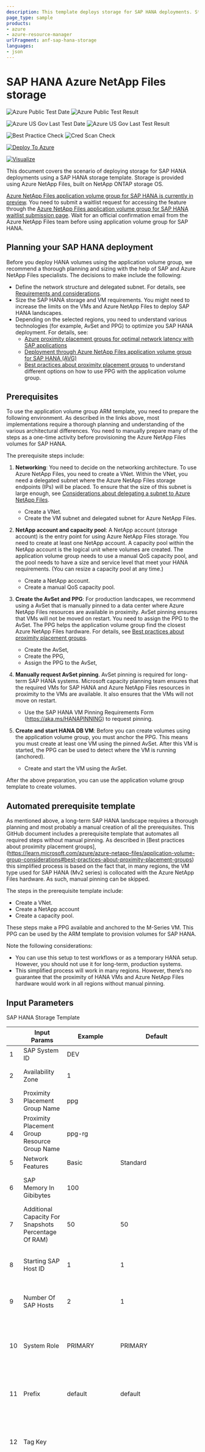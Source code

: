 ```yaml
---
description: This template deploys storage for SAP HANA deployments. Storage is provided using Azure NetApp Files, built on NetApp ONTAP storage OS.
page_type: sample
products:
- azure
- azure-resource-manager
urlFragment: anf-sap-hana-storage
languages:
- json
---
```

# SAP HANA Azure NetApp Files storage

![Azure Public Test Date](https://azurequickstartsservice.blob.core.windows.net/badges/quickstarts/microsoft.netapp/anf-sap-hana/anf-sap-hana-storage/PublicLastTestDate.svg)
![Azure Public Test Result](https://azurequickstartsservice.blob.core.windows.net/badges/quickstarts/microsoft.netapp/anf-sap-hana/anf-sap-hana-storage/PublicDeployment.svg)

![Azure US Gov Last Test Date](https://azurequickstartsservice.blob.core.windows.net/badges/quickstarts/microsoft.netapp/anf-sap-hana/anf-sap-hana-storage/FairfaxLastTestDate.svg)
![Azure US Gov Last Test Result](https://azurequickstartsservice.blob.core.windows.net/badges/quickstarts/microsoft.netapp/anf-sap-hana/anf-sap-hana-storage/FairfaxDeployment.svg)

![Best Practice Check](https://azurequickstartsservice.blob.core.windows.net/badges/quickstarts/microsoft.netapp/anf-sap-hana/anf-sap-hana-storage/BestPracticeResult.svg)
![Cred Scan Check](https://azurequickstartsservice.blob.core.windows.net/badges/quickstarts/microsoft.netapp/anf-sap-hana/anf-sap-hana-storage/CredScanResult.svg)

[![Deploy To Azure](https://raw.githubusercontent.com/Azure/azure-quickstart-templates/master/1-CONTRIBUTION-GUIDE/images/deploytoazure.svg?sanitize=true)](https://portal.azure.com/#create/Microsoft.Template/uri/https%3A%2F%2Fraw.githubusercontent.com%2FAzure%2Fazure-quickstart-templates%2Fmaster%2Fquickstarts%2Fmicrosoft.netapp%2Fanf-sap-hana%2Fanf-sap-hana-storage%2Fazuredeploy.json)

[![Visualize](https://raw.githubusercontent.com/Azure/azure-quickstart-templates/master/1-CONTRIBUTION-GUIDE/images/visualizebutton.svg?sanitize=true)](http://armviz.io/#/?load=https%3A%2F%2Fraw.githubusercontent.com%2FAzure%2Fazure-quickstart-templates%2Fmaster%2Fquickstarts%2Fmicrosoft.netapp%2Fanf-sap-hana%2Fanf-sap-hana-storage%2Fazuredeploy.json)

This document covers the scenario of deploying storage for SAP HANA deployments using a SAP HANA storage template. Storage is provided using Azure NetApp Files, built on NetApp ONTAP storage OS.

[Azure NetApp Files application volume group for SAP HANA is currently in preview](https://learn.microsoft.com/azure/azure-netapp-files/application-volume-group-introduction).
You need to submit a waitlist request for accessing the feature through the [Azure NetApp Files application volume group for SAP HANA waitlist submission page](https://forms.office.com/pages/responsepage.aspx?id=v4j5cvGGr0GRqy180BHbR2Qj2eZL0mZPv1iKUrDGvc9UQzBDRUREOTc4MDdWREZaRzhOQzZGNTdFQiQlQCN0PWcu).
Wait for an official confirmation email from the Azure NetApp Files team before using application volume group for SAP HANA.
## Planning your SAP HANA deployment
Before you deploy HANA volumes using the application volume group, we recommend a thorough planning and sizing with the help of SAP and Azure NetApp Files specialists.
The decisions to make include the following:
* Define the network structure and delegated subnet. For details, see [Requirements and considerations](https://learn.microsoft.com/azure/azure-netapp-files/application-volume-group-considerations#requirements-and-considerations).
* Size the SAP HANA storage and VM requirements. You might need to increase the limits on the VMs and Azure NetApp Files to deploy SAP HANA landscapes.
* Depending on the selected regions, you need to understand various technologies (for example, AvSet and PPG) to optimize you SAP HANA deployment.
 For details, see:
  * [Azure proximity placement groups for optimal network latency with SAP applications](https://learn.microsoft.com/azure/virtual-machines/workloads/sap/sap-proximity-placement-scenarios)
  * [Deployment through Azure NetApp Files application volume group for SAP HANA (AVG)](https://learn.microsoft.com/azure/virtual-machines/workloads/sap/hana-vm-operations-netapp#deployment-through-azure-netapp-files-application-volume-group-for-sap-hana-avg)
  * [Best practices about proximity placement groups](https://learn.microsoft.com/azure/azure-netapp-files/application-volume-group-considerations#best-practices-about-proximity-placement-groups) to understand different options on how to use PPG with the application volume group.

## Prerequisites
To use the application volume group ARM template, you need to prepare the following environment. As described in the links above, most implementations require a thorough planning and understanding of the various architectural differences. You need to manually prepare many of the steps as a one-time activity before provisioning the Azure NetApp Files volumes for SAP HANA.

The prerequisite steps include:

1. **Networking**:
You need to decide on the networking architecture. To use Azure NetApp Files, you need to create a VNet.
Within the VNet, you need a delegated subnet where the Azure NetApp Files storage endpoints (IPs) will be placed.
To ensure that the size of this subnet is large enough, see [Considerations about delegating a subnet to Azure NetApp Files](https://learn.microsoft.com/azure/azure-netapp-files/azure-netapp-files-delegate-subnet#considerations).
   * Create a VNet.
   * Create the VM subnet and delegated subnet for Azure NetApp Files.

2. **NetApp account and capacity pool**:
A NetApp account (storage account) is the entry point for using Azure NetApp Files storage. You need to create at least one NetApp account. A capacity pool within the NetApp account is the logical unit where volumes are created.  The application volume group needs to use a manual QoS capacity pool, and the pool needs to have a size and service level that meet your HANA requirements. (You can resize a capacity pool at any time.)
   * Create a NetApp account.
   * Create a manual QoS capacity pool.

3. **Create the AvSet and PPG**:
For production landscapes, we recommend using a AvSet that is manually pinned to a data center where Azure NetApp Files resources are available in proximity. AvSet pinning ensures that VMs will not be moved on restart.
You need to assign the PPG to the AvSet. The PPG helps the application volume group find the closest Azure NetApp Files hardware. For details, see [Best practices about proximity placement groups](https://learn.microsoft.com/azure/azure-netapp-files/application-volume-group-considerations#best-practices-about-proximity-placement-groups).
   * Create the AvSet,
   * Create the PPG,
   * Assign the PPG to the AvSet,

4. **Manually request AvSet pinning**.
AvSet pinning is required for long-term SAP HANA systems. Microsoft capacity planning team ensures that the required VMs for SAP HANA and Azure NetApp Files resources in proximity to the VMs are available. It also ensures that the VMs will not move on restart.
   * Use the SAP HANA VM Pinning Requirements Form (https://aka.ms/HANAPINNING) to request pinning.

5. **Create and start HANA DB VM**:
Before you can create volumes using the application volume group, you must anchor the PPG. This means you must create at least one VM using the pinned AvSet. After this VM is started, the PPG can be used to detect where the VM is running (anchored).
   * Create and start the VM using the AvSet.

After the above preparation, you can use the application volume group template to create volumes.

## Automated prerequisite template

As mentioned above, a long-term SAP HANA landscape requires a thorough planning and most probably a manual creation of all the prerequisites. This GitHub document includes a prerequisite template that automates all required steps without manual pinning. As described in [Best practices about proximity placement groups],(https://learn.microsoft.com/azure/azure-netapp-files/application-volume-group-considerations#best-practices-about-proximity-placement-groups) this simplified process is based on the fact that, in many regions, the VM type used for SAP HANA (Mv2 series) is collocated with the Azure NetApp Files hardware. As such, manual pinning can be skipped.

The steps in the prerequisite template include:

* Create a VNet.
* Create a NetApp account
* Create a capacity pool.

These steps make a PPG available and anchored to the M-Series VM. This PPG can be used by the ARM template to provision volumes for SAP HANA.

Note the following considerations:
* You can use this setup to test workflows or as a temporary HANA setup. However, you should not use it for long-term, production systems.
* This simplified process will work in many regions. However, there’s no guarantee that the proximity of HANA VMs and Azure NetApp Files hardware would work in all regions without manual pinning.

## Input Parameters
SAP HANA Storage Template

|    | **Input Params**                                     | **Example**    | **Default**              | **Data Type Constrain** | **Comment (This will be shown as a tool tip)**                                                                                                                                                                                                                                                                            |
|----|------------------------------------------------------|----------------|--------------------------|-------------------------|---------------------------------------------------------------------------------------------------------------------------------------------------------------------------------------------------------------------------------------------------------------------------------------------------------------------------|
| 1  | SAP System ID                                        | DEV            |                          | string of length 3      | SAP system ID (Three characters long alpha-numeric string).                                                                                                                                                                                                                                                               |
| 2  | Availability Zone                                    | 1              |                          | List None,1,2,3         | Availability Zone. This is None when proximity placement group is selected.                                                                                                                                                                                                                                               |
| 3  | Proximity Placement Group Name                       | ppg            |                          | string of min len 1     | Name of proximity placement group.                                                                                                                                                                                                                                                                                        |
| 4  | Proximity Placement Group Resource Group Name        | ppg-rg         |                          | string of min len 1     | Resource group name for the proximity placement group.                                                                                                                                                                                                                                                                    |
| 5  | Network Features                                     | Basic          | Standard                 | string                  | Basic or Standard network features available to the volume.                                                                                                                                                                                                                                                               |
| 6  | SAP Memory In Gibibytes                              | 100            |                          | 12000 >= Integer >= 1   | SAP HANA memory (in GiB max supported 12000 GiB), used to auto compute storage size and throughput.                                                                                                                                                                                                                       |
| 7  | Additional Capacity For Snapshots Percentage Of RAM) | 50             | 50                       | 200 >= Integer >= 0     | Additional memory to store snapshots, must be specified as % of RAM (range 0-200). This is used to auto compute storage size.                                                                                                                                                                                             |
| 8  | Starting SAP Host ID                                 | 1              | 1                        | Integer >= 1            | Starting SAP HANA Host ID. Host ID 1 indicates Master Host. Shared, Data Backup and Log Backup volumes are only provisioned for Master Host.                                                                                                                                                                              |
| 9  | Number Of SAP Hosts                                  | 2              | 1                        | 3 >= Integer >= 1       | Total Number of SAP HANA hosts in this deployment (currently max 3 nodes can be configured).                                                                                                                                                                                                                              |
| 10 | System Role                                          | PRIMARY        | PRIMARY                  | PRIMARY, HA             | Type of role for the storage account. Primary indicates first of a SAP HANA Replication (HSR) setup or No HSR. High Availability (HA) specifies volumes for the secondary host using HSR.                                                                                                                                 |
| 11 | Prefix                                               | default        | default                  | default or “TEXT-“      | All volume names will be prefixed with the given text. The default values for prefix text depends on system role. For PRIMARY it will be "" and for HA it will be "HA-".                                                                                                                                                  |
| 12 | Tag Key                                              |                |                          | string                  | If a Tag Key is specified, it will be added to each volume created by this ARM template. It is recommended to add a tag for HSR deployments, with the tag name as "HSRPartnerStorageResourceId".                                                                                                                          |
| 13 | Tag Value                                            |                |                          | string                  | If a Tag Value is specified, it will be added to each volume created by this ARM template. The value will only be added if Tag Key was specified. It is recommended to add a tag for HSR deployments, with Tag Value as "Please enter the peering partner Volume ID" and later update it for each volume from the ANF UI. |
| 14 | Azure Netapp Files Location                          | eastus         | resourceGroup().location | string of min len 1     | Azure NetApp Files (ANF) Location. If the resource group location is different than ANF location, ANF location needs to be specified.                                                                                                                                                                                     |
| 15 | Azure Netapp Files                                   | anf-name       |                          | string of min len 1     | Name of Azure NetApp Files (ANF) account.                                                                                                                                                                                                                                                                                 |
| 16 | Capacity Pool                                        | cp-name        |                          | string of min len 1     | Name of Capacity Pool in Azure NetApp Files (ANF) account. All the volumes are created using this capacity pool.                                                                                                                                                                                                          |
| 17 | Virtual Network                                      | vnet-name      |                          | string of min len 1     | Virtual Network name for the subnet.                                                                                                                                                                                                                                                                                      |
| 18 | Delegated Subnet                                     | subnet-name    |                          | string of min len 1     | Delegated Subnet name.                                                                                                                                                                                                                                                                                                    |
| 19 | Data Size In Gibibytes                               | auto/1024      | auto                     | string of min len 1     | Specify capacity (in GiB). Possible values can be "auto" or integer values (min 100 GiB) representing size.                                                                                                                                                                                                               |
| 20 | Data Performance In Mebibytes Per Second             | auto/450       | auto                     | string of min len 1     | Specify throughput in MiB/s. Possible values can be "auto" or integer values (min 1 MiB/s) representing throughput.                                                                                                                                                                                                       |
| 21 | Log Size In Gibibytes                                | auto/500       | auto                     | string of min len 1     | Specify capacity (in GiB). Possible values can be "auto" or integer values (min 100 GiB) representing size.                                                                                                                                                                                                               |
| 22 | Log Performance In Mebibytes Per Second              | auto/250       | auto                     | string of min len 1     | Specify throughput in MiB/s. Possible values can be "auto" or integer values (min 1 MiB/s) representing throughput.                                                                                                                                                                                                       |
| 23 | Shared Size In Gibibytes                             | auto/none/1024 | auto                     | string of min len 1     | Specify capacity (in GiB). Possible values can be "auto", none or integer values (min 100 GiB) representing size. The values are only considered if SAP HANA Host ID is 1, in other cases shared storage is not deployed.                                                                                                 |
| 24 | Shared Performance In Mebibytes Per Second           | auto/64        | auto                     | string of min len 1     | Specify throughput in MiB/s. Possible values can be "auto" or integer values (min 1 MiB/s) representing throughput.                                                                                                                                                                                                       |
| 25 | Data Backup And Log Backup NFS Version               | NFSv3          | NFSv4.1                  | List NFSv3, NFSv4.1     | NFS Protocol version for data backup and log backup volumes. This option is common for the two volumes.                                                                                                                                                                                                                   |
| 26 | Data Backup Size In Gibibytes                        | auto/none/100  | auto                     | string of min len 1     | Specify capacity (in GiB). Possible values can be "auto", none or integer values (min 100 GiB) representing size. The values are only considered if SAP HANA Host ID is 1, in other cases data backup storage is not deployed.                                                                                            |
| 27 | Data Backup Performance In Mebibytes Per Second      | auto/250       | auto                     | string of min len 1     | Specify throughput in MiB/s. Possible values can be "auto" or integer values (min 1 MiB/s) representing throughput.                                                                                                                                                                                                       |
| 28 | Log Backup Size In Gibibytes                         | auto/none/100  | auto                     | string of min len 1     | Specify capacity (in GiB). Possible values can be "auto", none or integer values (min 100 GiB) representing size. The values are only considered if SAP HANA Host ID is 1, in other cases log backup storage is not deployed.                                                                                             |
| 29 | Log Backup Performance In Mebibytes Per Second       | auto/64        | auto                     | string of min len 1     | Specify throughput in MiB/s. Possible values can be "auto" or integer values (min 1 MiB/s) representing throughput.                                                                                                                                                                                                       |

## WorkFlow Scenario
### SAP HANA single-host system
The storage template can be used to create SAP HANA system by setting Starting Host ID to 1, HANA System Role as PRIMARY and Prefix as default. To extend it to a multiple-host system, the volume size has to be increased manually from the volume modification Web portal GUI.
For further details refer [here](https://learn.microsoft.com/azure/azure-netapp-files/application-volume-group-deploy-first-host).

### SAP HANA multiple-host system
The storage template can be used to create SAP HANA multiple-host system by setting HANA System Role as PRIMARY and Prefix as default. For N worker hosts of the SAP HANA multiple-host cluster a data and log volume will be created. For an N host SAP HANA cluster, the user needs to specify Starting SAP Host ID as 1 and Number of SAP Host as N.
For further details refer [here](https://learn.microsoft.com/azure/azure-netapp-files/application-volume-group-add-hosts).

### SAP HANA System Replication (HSR)
HANA System Replication will require two (identical) SAP HANA systems that replicate on the application level. HSR must be configured after installation of the SAP HANA instance (single-host as well as for multiple-host system). HSR can be used within the same region to facilitate a HA scenario. It makes sense to split this scenario into two workflows.
1. Use single-host system or multiple-host system workflow to create the primary instance volumes in PPG. (HANA System Role as PRIMARY)
2. Use single-host system or multiple-host system workflow to create the secondary instance volumes.
For HA: In same DZ/same or different PPG (HANA System Role as HA and Prefix default).

For further details refer [here](https://learn.microsoft.com/azure/azure-netapp-files/application-volume-group-add-volume-secondary).

## Volume Naming Convention
Following input attributes are used to generate volume name. Volume name and mount point are same.
* SID
* Starting SAP Host ID
* Number of SAP Host
* System Role
* Prefix

|**Scenario**   | **Attributes**                                                            | **Naming convention**                                                                                                                                                                                                                                                                            | **Remarks**                                                                                                                                                                                                                                       |
|---------------|---------------------------------------------------------------------------|--------------------------------------------------------------------------------------------------------------------------------------------------------------------------------------------------------------------------------------------------------------------------------------------------|---------------------------------------------------------------------------------------------------------------------------------------------------------------------------------------------------------------------------------------------------|
| Single-host   | <ul><li>SID</li><li>1</li><li>1</li><li>PRIMARY</li><li>default</li></ul> | <ul><li>Data volume: &lt;SID&gt;-data-mnt00001</li><li>Log volume:&lt;SID&gt;-log-mnt00001</li><li>Shared volume:&lt;SID&gt;-shared</li><li>Log backup:&lt;SID&gt;-log-backup </li><li>Data backup:&lt;SID&gt;-data-backup</li></ul>                                                             |                                                                                                                                                                                                                                                   |
| Multiple-host | <ul><li>SID</li><li>1</li><li>N</li><li>PRIMARY</li><li>default</li></ul> | <ul><li>Data volume: &lt;SID&gt;-data-mnt00001,...,&lt;SID&gt;-data-mnt0000N</li><li>Log volume:&lt;SID&gt;-log-mnt00001,....,&lt;SID&gt;-log-mnt0000N</li><li>Shared volume:&lt;SID&gt;-shared</li><li>Log backup:&lt;SID&gt;-log-backup </li><li>Data backup:&lt;SID&gt;-data-backup</li></ul> | N is the number of hosts in deployment. </br> Note: Shared, Log backup and Data backup only created for HostID==1.                                                                                                                                |
| HSR           | <ul><li>SID</li><li>1</li><li>1</li><li>HA</li><li>default</li></ul>      | Secondary:</br><ul><li>Data volume: HA-&lt;SID&gt;-data-mnt00001</li><li>Log volume: HA-&lt;SID&gt;-log-mnt00001</li><li>Shared volume: HA-&lt;SID&gt;-shared</li><li>Log backup: HA-&lt;SID&gt;-log-backup</li><li>Data backup: HA-&lt;SID&gt;-data-backup</li></ul>                            | Primary:</br> <ul><li>Data volume: &lt;SID&gt;-data-mnt00001</li><li>Log volume:&lt;SID&gt;-log-mnt00001</li><li>Shared volume:&lt;SID&gt;-shared</li><li>Log backup:&lt;SID&gt;-log-backup </li><li>Data backup:&lt;SID&gt;-data-backup</li></ul>|

## Volume Size/Throughput auto computation
Following attributes plays role in deciding volume size and throughput, if selected as auto.
* SAP HANA Memory (in GiB)  (Memory)
* Additional Capacity for Snapshots (% of RAM) (AdditionalCapacityForSnapshotsPercentage)
* Number of SAP Host (TotalNumberofSAPHANAHosts)

### Size (in GiB)
| **Volume Type** | **Value**                                                                      | **Remarks**                                                                                                                                                                                                                                                                                                                                                                                                   |
|-----------------|--------------------------------------------------------------------------------|---------------------------------------------------------------------------------------------------------------------------------------------------------------------------------------------------------------------------------------------------------------------------------------------------------------------------------------------------------------------------------------------------------------|
| Data            | Max(100GiB, (Memory + (AdditionalCapacityForSnapshotsPercentage * Memory)))GiB | Minimum volume size on ANF is 100GiB                                                                                                                                                                                                                                                                                                                                                                          |
| Log             | Max(100GiB , Min(512,(0.5*Memory))GiB                                          | SAP specifies the following minimal values: </br><ul><li>Systems with RAM < 512 GiB : 50% of RAM</li><li>Systems with RAM > 512 GiB : 512 GiB </li></ul>Note: Minimum volume size on ANF is 100GiB                                                                                                                                                                                                            |
| Shared          | Max(1TiB, (int((TotalNumberofSAPHANAHosts+3)/4)) * Memory)GiB                  | The actual size depends on total number of hosts. If a single-host system is extended to a multiple-host system later, the user needs to manually resize it. The auto option will give the recommended size for TotalNumberofSAPHANAHosts hosts cluster. SAP HANA recommendation for the sizes are as follows: <\br> Size = (int((TotalNumberofSAPHANAHosts+3)/4)) * Memory </br> Note: Minimum Value is 1TiB |
| Data Backup     | Max(100GiB, sum(data.size, log.size))GiB	                                   |                                                                                                                                                                                                                                                                                                                                                                                                               |
| Log Backup      | 512GiB                                                                         | Recommended size 512GiB                                                                                                                                                                                                                                                                                                                                                                                       |

### Throughput (MiB/s)
| **Volume Type** | **Value**                                                                                                                                                                                                                                                                                                                                                                                                                                                   | **Remarks**                                                                                                                                                                                        |
|-----------------|------------------------------------------------------------------------------------------------------------------------------------------------------------------------------------------------------------------------------------------------------------------------------------------------------------------------------------------------------------------------------------------------------------------------------------------------------------ |-----------------------------------------------------------------------------------------------------------------------------------------------------------------|
| Data            | <table><tr><td colspan="2">**Memory Range (in TiB)**</td><td rowspan="2">**Function Value**</td></tr><tr><td>**Min**</td><td>**Max**</td></tr><tr><td>0</td><td>1</td><td>400</td></tr><tr><td>1</td><td>2</td><td>600</td></tr><tr><td>2</td><td>4</td><td>800</td></tr><tr><td>4</td><td>6</td><td>1000</td></tr><tr><td>6</td><td>8</td><td>1200</td></tr><tr><td>8</td><td>10</td><td>1400</td></tr><tr><td>10</td><td>∞</td><td>1500</td></tr></table> |                                                                                                                                                                 |
| Log             | <table><tr><td colspan="2">**Memory Range (in TiB)**</td><td rowspan="2">**Function Value**</td></tr><tr><td>**Min**</td><td>**Max**</td></tr><tr><td>0</td><td>4</td><td>250</td></tr><tr><td>0</td><td>∞</td><td>500</td></tr></table>                                                                                                                                                                                                                    |                                                                                                                                                                 |
| Shared          | 64                                                                                                                                                                                                                                                                                                                                                                                                                                                          | In multiple-host systems, since all hosts are accessing the volume this will be (64MiB x number of hosts), with a maximum limit of 250MiB/s for 4 or more hosts |
| Data Backup     | 128                                                                                                                                                                                                                                                                                                                                                                                                                                                         | 128 - 512 MiB/s for each host. Hard to predict Auto, if we add only one host at a time and backup volumes on first host only                                    |
| Log Backup      | 250                                                                                                                                                                                                                                                                                                                                                                                                                                                         | 250 MiB/s for LOG volume to ensure that under high load data backup can happen.                                                                                 |

## Volume Accessibility
Volumes can be accessed over NFS protocol, the mount path will be the same as the volume name. Each volume will have an export policy comprised of multiple rules.
A rule can have allowedClients, ruleIndex, unixReadOnly, unixReadWrite, nfsv3 and nfsv41 as attributes. Each volume created will have a default rule attached as default and will be as follows.

| **Attributes** | **Value** | **Description**                                                                                        | **Remark**                                                                                                                                                         |
|----------------|-----------|--------------------------------------------------------------------------------------------------------|--------------------------------------------------------------------------------------------------------------------------------------------------------------------|
| allowedClients | 0.0.0.0/0 | Allowed clients specified in CIDR format                                                               |                                                                                                                                                                    |
| ruleIndex      | 1         | Specify Priority                                                                                       |                                                                                                                                                                    |
| unixReadOnly   | false     | Read Only                                                                                              |                                                                                                                                                                    |
| unixReadWrite  | true      | Read & Write                                                                                           |                                                                                                                                                                    |
| nfsv3          | false     | Version for NFS protocol. This attribute should be common for all export policies.                     | For Data backup and Log backup volumes the value will be chosen as part of Input Parameters. However, for data, log and shared volume values will be always false. |
| nfsv41         | true      | Version for NFS protocol (default is nfsv41). This attribute should be common for all export policies. | For Data backup and Log backup volumes the value will be chosen as part of Input Parameters. However, for data, log and shared volume value will be always true.   |

Note: For Data backup and Log backup volumes, user will have an option to choose between nfsv3 or nfsv41. However, for Data, Log and Shared volume default will be nfsv41.
`Tags: Microsoft.NetApp/netAppAccounts/volumeGroups, Microsoft.Network/virtualNetworks, Microsoft.NetApp/netAppAccounts, Microsoft.NetApp/netAppAccounts/capacityPools, Microsoft.Compute/proximityPlacementGroups, Microsoft.Compute/availabilitySets, Microsoft.Network/networkInterfaces, Microsoft.Compute/virtualMachines`
